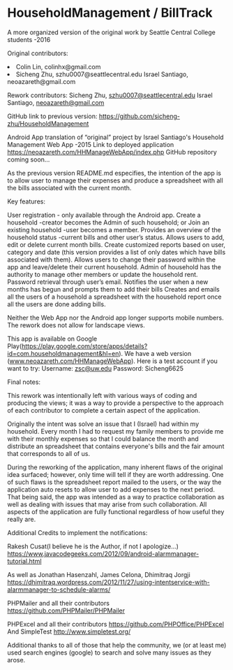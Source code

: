 # HouseholdManagement / BillTrack

A more organized version of the original work by Seattle Central College students -2016

Original contributors:
<li>
Colin Lin, colinhx@gmail.com
<li>
Sicheng Zhu, szhu0007@seattlecentral.edu
Israel Santiago, neoazareth@gmail.com

Rework contributors:
Sicheng Zhu, szhu0007@seattlecentral.edu
	Israel Santiago, neoazareth@gmail.com

GitHub link to previous version:
https://github.com/sicheng-zhu/HouseholdManagement

Android App translation of “original” project by Israel Santiago's Household Management Web App -2015
Link to deployed application https://neoazareth.com/HHManageWebApp/index.php
GitHub repository coming soon...

As the previous version README.md especifies, the intention of the app is to allow user to manage their expenses 
and produce a spreadsheet with all the bills associated with the current month.

Key features:

User registration - only available through the Android app.
Create a household -creator becomes the Admin of such household; or Join an existing household -user becomes a member.
Provides an overview of the household status -current bills and other user’s status.
Allows users to add, edit or delete current month bills.
Create customized reports based on user, category and date (this version provides a list of only dates which have 
bills associated with them).
Allows users to change their password within the app and leave/delete their current household.
Admin of household has the authority to manage other members or update the household rent.
Password retrieval through user’s email. 
Notifies the user when a new months has begun and prompts them to add their bills
Creates and emails all the users of a household a spreadsheet with the household report once all the users are done 
adding bills.

Neither the Web App nor the Android app longer supports mobile numbers. The rework does not allow for landscape 
views.

This app is available on Google Play(https://play.google.com/store/apps/details?id=com.householdmanagement&hl=en). 
We have a web version (www.neoazareth.com/HHManageWebApp).
Here is a test account if you want to try: Username: zsc@uw.edu Password: Sicheng6625

Final notes:

This rework was intentionally left with various ways of coding and producing the views; it was a way to provide a 
perspective to the approach of each contributor to complete a certain aspect of the application. 

Originally the intent was solve an issue that I (Israel) had within my household. Every month I had to request my 
family members to provide me with their monthly expenses so that I could balance the month and distribute an spreadsheet 
that contains everyone's bills and the fair amount that corresponds to all of us. 

During the reworking of the application, many inherent flaws of the original idea surfaced; however, only time will tell 
if they are worth addressing. One of such flaws is the spreadsheet report mailed to the users, or the way the application 
auto resets to allow user to add expenses to the next period. That being said, the app was intended as a way to practice 
collaboration as well as dealing with issues that may arise from such collaboration. All aspects of the application are 
fully functional regardless of how useful they really are.

Additional Credits to implement the notifications:

Rakesh Cusat(I believe he is the Author, if not I apologize...)
https://www.javacodegeeks.com/2012/09/android-alarmmanager-tutorial.html

As well as Jonathan Hasenzahl, James Celona, Dhimitraq Jorgji 
https://dhimitraq.wordpress.com/2012/11/27/using-intentservice-with-alarmmanager-to-schedule-alarms/

PHPMailer and all their contributors
https://github.com/PHPMailer/PHPMailer

PHPExcel and all their contributors
https://github.com/PHPOffice/PHPExcel
And SimpleTest
http://www.simpletest.org/

Additional thanks to all of those that help the community, we (or at least me) used search engines (google) to search 
and solve many issues as they arose. 
